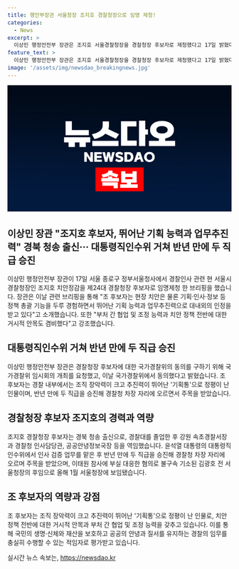 ```yaml
---
title: 행안부장관 서울청장 조지호 경찰청장으로 임명 제청!
categories:
  - News
excerpt: >
  이상민 행정안전부 장관은 조지호 서울경찰청장을 경찰청장 후보자로 제청했다고 17일 밝혔다. 조 후보자는 현장 치안은 물론 기획·인사·정보 등 정책 총괄 기능을 두루 경험하면서 뛰어난 기획 능력과 업무추진력으로 대내외의 인정을 받고 있다고 설명했다. 
feature_text: >
  이상민 행정안전부 장관은 조지호 서울경찰청장을 경찰청장 후보자로 제청했다고 17일 밝혔다. 조 후보자는 현장 치안은 물론 기획·인사·정보 등 정책 총괄 기능을 두루 경험하면서 뛰어난 기획 능력과 업무추진력으로 대내외의 인정을 받고 있다고 설명했다. 
image: '/assets/img/newsdao_breakingnews.jpg'
---
```


<p><img src="/assets/img/newsdao_breakingnews.jpg" alt="implanttips 속보" /></p>

<h2 data-ke-size="size26">이상민 장관 "조지호 후보자, 뛰어난 기획 능력과 업무추진력" 경북 청송 출신··· 대통령직인수위 거쳐 반년 만에 두 직급 승진</h2>

<p data-ke-size="size16">이상민 행정안전부 장관이 17일 서울 종로구 정부서울청사에서 경찰인사 관련 현 서울시경찰청장인 조지호 치안정감을 제24대 경찰청장 후보자로 임명제청 한 브리핑을 했습니다. 장관은 이날 관련 브리핑을 통해 "조 후보자는 현장 치안은 물론 기획·인사·정보 등 정책 총괄 기능을 두루 경험하면서 뛰어난 기획 능력과 업무추진력으로 대내외의 인정을 받고 있다"고 소개했습니다. 또한 "부처 간 협업 및 조정 능력과 치안 정책 전반에 대한 거시적 안목도 겸비했다"고 강조했습니다.</p>

<h2 data-ke-size="size26">대통령직인수위 거쳐 반년 만에 두 직급 승진</h2>

<p data-ke-size="size16">이상민 행정안전부 장관은 경찰청장 후보자에 대한 국가경찰위의 동의를 구하기 위해 국가경찰위 임시회의 개최를 요청했고, 이날 국가경찰위에서 동의했다고 밝혔습니다. 조 후보자는 경찰 내부에서는 조직 장악력이 크고 추진력이 뛰어난 '기획통'으로 정평이 난 인물이며, 반년 만에 두 직급을 승진해 경찰청 차장 자리에 오르면서 주목을 받았습니다.</p>

<h2 data-ke-size="size26">경찰청장 후보자 조지호의 경력과 역량</h2>

<p data-ke-size="size16">조지호 경찰청장 후보자는 경북 청송 출신으로, 경찰대를 졸업한 후 강원 속초경찰서장과 경찰청 인사담당관, 공공안녕정보국장 등을 역임했습니다. 윤석열 대통령의 대통령직인수위에서 인사 검증 업무를 맡은 후 반년 만에 두 직급을 승진해 경찰청 차장 자리에 오르며 주목을 받았으며, 이태원 참사에 부실 대응한 혐의로 불구속 기소된 김광호 전 서울청장의 후임으로 올해 1월 서울청장에 보임됐습니다.</p>

<h2 data-ke-size="size26">조 후보자의 역량과 강점</h2>

<p data-ke-size="size16">조 후보자는 조직 장악력이 크고 추진력이 뛰어난 '기획통'으로 정평이 난 인물로, 치안 정책 전반에 대한 거시적 안목과 부처 간 협업 및 조정 능력을 갖추고 있습니다. 이를 통해 국민의 생명·신체와 재산을 보호하고 공공의 안녕과 질서를 유지하는 경찰의 임무를 충실히 수행할 수 있는 적임자로 평가받고 있습니다.</p>
실시간 뉴스 속보는, <a href="https://newsdao.kr" rel="dofollow">https://newsdao.kr</a>


